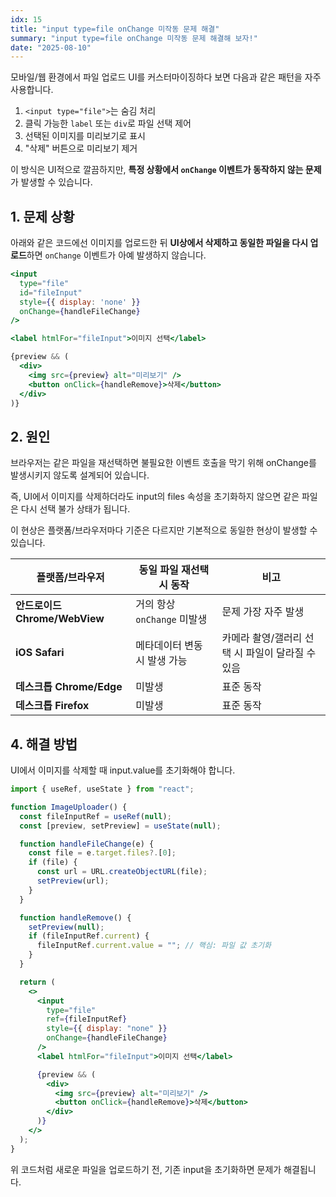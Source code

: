 ```yaml
---
idx: 15
title: "input type=file onChange 미작동 문제 해결"
summary: "input type=file onChange 미작동 문제 해결해 보자!"
date: "2025-08-10"
---
```


모바일/웹 환경에서 파일 업로드 UI를 커스터마이징하다 보면 다음과 같은 패턴을 자주 사용합니다.

1.  `<input type="file">`는 숨김 처리
2.  클릭 가능한 `label` 또는 `div`로 파일 선택 제어
3.  선택된 이미지를 미리보기로 표시
4.  "삭제" 버튼으로 미리보기 제거

이 방식은 UI적으로 깔끔하지만, **특정 상황에서 `onChange` 이벤트가 동작하지 않는 문제**가 발생할 수 있습니다.

## 1. 문제 상황

아래와 같은 코드에선 이미지를 업로드한 뒤 **UI상에서 삭제하고 동일한 파일을 다시 업로드**하면 `onChange` 이벤트가 아예 발생하지 않습니다.

```jsx
<input
  type="file"
  id="fileInput"
  style={{ display: 'none' }}
  onChange={handleFileChange}
/>

<label htmlFor="fileInput">이미지 선택</label>

{preview && (
  <div>
    <img src={preview} alt="미리보기" />
    <button onClick={handleRemove}>삭제</button>
  </div>
)}
```

## 2. 원인

브라우저는 같은 파일을 재선택하면 불필요한 이벤트 호출을 막기 위해
onChange를 발생시키지 않도록 설계되어 있습니다.

즉, UI에서 이미지를 삭제하더라도 input의 files 속성을 초기화하지 않으면 같은 파일은 다시 선택 불가 상태가 됩니다.

이 현상은 플랫폼/브라우저마다 기준은 다르지만 기본적으로 동일한 현상이 발생할 수 있습니다.

| 플랫폼/브라우저               | 동일 파일 재선택 시 동작     | 비고                                             |
| ----------------------------- | ---------------------------- | ------------------------------------------------ |
| **안드로이드 Chrome/WebView** | 거의 항상 `onChange` 미발생  | 문제 가장 자주 발생                              |
| **iOS Safari**                | 메타데이터 변동 시 발생 가능 | 카메라 촬영/갤러리 선택 시 파일이 달라질 수 있음 |
| **데스크톱 Chrome/Edge**      | 미발생                       | 표준 동작                                        |
| **데스크톱 Firefox**          | 미발생                       | 표준 동작                                        |

## 4. 해결 방법

UI에서 이미지를 삭제할 때 input.value를 초기화해야 합니다.

```jsx
import { useRef, useState } from "react";

function ImageUploader() {
  const fileInputRef = useRef(null);
  const [preview, setPreview] = useState(null);

  function handleFileChange(e) {
    const file = e.target.files?.[0];
    if (file) {
      const url = URL.createObjectURL(file);
      setPreview(url);
    }
  }

  function handleRemove() {
    setPreview(null);
    if (fileInputRef.current) {
      fileInputRef.current.value = ""; // 핵심: 파일 값 초기화
    }
  }

  return (
    <>
      <input
        type="file"
        ref={fileInputRef}
        style={{ display: "none" }}
        onChange={handleFileChange}
      />
      <label htmlFor="fileInput">이미지 선택</label>

      {preview && (
        <div>
          <img src={preview} alt="미리보기" />
          <button onClick={handleRemove}>삭제</button>
        </div>
      )}
    </>
  );
}
```

위 코드처럼 새로운 파일을 업로드하기 전, 기존 input을 초기화하면 문제가 해결됩니다.
